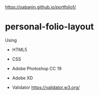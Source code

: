 https://oabanin.github.io/portfolio1/

# personal-folio-layout

Using 

- HTML5
- CSS

- Adobe Photoshop CC 19
- Adobe XD
- Validator https://validator.w3.org/
